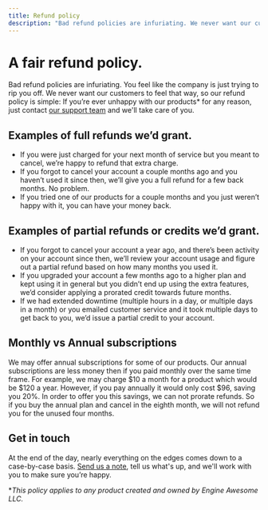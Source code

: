 ```yaml
---
title: Refund policy
description: "Bad refund policies are infuriating. We never want our customers to feel that way, so our refund policy is simple: If you're ever unhappy with our products for any reason, we'll take care of you."
---
```


# A fair refund policy.

Bad refund policies are infuriating. You feel like the company is just trying to rip you off. We never want our customers to feel that way, so our refund policy is simple: If you’re ever unhappy with our products* for any reason, just contact [our support team](https://engineawesome.com/support/) and we'll take care of you.

## Examples of full refunds we’d grant.

* If you were just charged for your next month of service but you meant to cancel, we’re happy to refund that extra charge.
* If you forgot to cancel your account a couple months ago and you haven’t used it since then, we’ll give you a full refund for a few back months. No problem.
* If you tried one of our products for a couple months and you just weren’t happy with it, you can have your money back.

## Examples of partial refunds or credits we’d grant.

* If you forgot to cancel your account a year ago, and there’s been activity on your account since then, we’ll review your account usage and figure out a partial refund based on how many months you used it.
* If you upgraded your account a few months ago to a higher plan and kept using it in general but you didn’t end up using the extra features, we’d consider applying a prorated credit towards future months.
* If we had extended downtime (multiple hours in a day, or multiple days in a month) or you emailed customer service and it took multiple days to get back to you, we’d issue a partial credit to your account.

## Monthly vs Annual subscriptions
We may offer annual subscriptions for some of our products. Our annual subscriptions are less money then if you paid monthly over the same time frame. For example, we may charge $10 a month for a product which would be $120 a year. However, if you pay annually it would only cost $96, saving you 20%. In order to offer you this savings, we can not prorate refunds. So if you buy the annual plan and cancel in the eighth month, we will not refund you for the unused four months.

## Get in touch

At the end of the day, nearly everything on the edges comes down to a case-by-case basis. [Send us a note](https://engineawesome.com/support/), tell us what's up, and we'll work with you to make sure you’re happy.

**This policy applies to any product created and owned by Engine Awesome LLC.*
